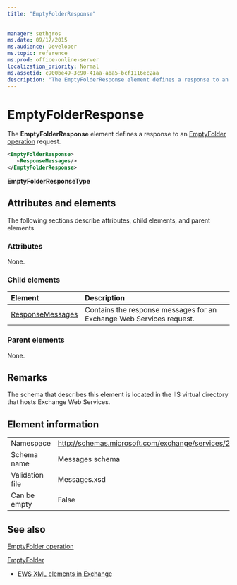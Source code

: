 ```yaml
---
title: "EmptyFolderResponse"
 
 
manager: sethgros
ms.date: 09/17/2015
ms.audience: Developer
ms.topic: reference
ms.prod: office-online-server
localization_priority: Normal
ms.assetid: c900be49-3c90-41aa-aba5-bcf1116ec2aa
description: "The EmptyFolderResponse element defines a response to an EmptyFolder operation request."
---
```


# EmptyFolderResponse

The **EmptyFolderResponse** element defines a response to an [EmptyFolder operation](emptyfolder-operation.md) request. 
  
```XML
<EmptyFolderResponse>
   <ResponseMessages/>
</EmptyFolderResponse>
```

 **EmptyFolderResponseType**
## Attributes and elements

The following sections describe attributes, child elements, and parent elements.
  
### Attributes

None.
  
### Child elements

|**Element**|**Description**|
|:-----|:-----|
|[ResponseMessages](responsemessages.md) <br/> |Contains the response messages for an Exchange Web Services request.  <br/> |
   
### Parent elements

None.
  
## Remarks

The schema that describes this element is located in the IIS virtual directory that hosts Exchange Web Services.
  
## Element information

|||
|:-----|:-----|
|Namespace  <br/> |http://schemas.microsoft.com/exchange/services/2006/messages  <br/> |
|Schema name  <br/> |Messages schema  <br/> |
|Validation file  <br/> |Messages.xsd  <br/> |
|Can be empty  <br/> |False  <br/> |
   
## See also



[EmptyFolder operation](emptyfolder-operation.md)
  
[EmptyFolder](emptyfolder.md)


- [EWS XML elements in Exchange](ews-xml-elements-in-exchange.md)

